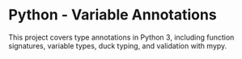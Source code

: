 # Python - Variable Annotations

This project covers type annotations in Python 3, including function signatures, variable types, duck typing, and validation with mypy.
